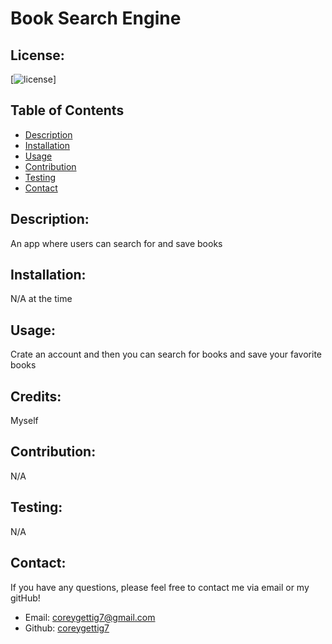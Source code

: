 # Book Search Engine

  ## License:
  [![license](https://img.shields.io/badge/license--blue.svg)]
  
  ## Table of Contents
  - [Description](#description)
  - [Installation](#installation)
  - [Usage](#usage)
  - [Contribution](#contribution)
  - [Testing](#testing)
  - [Contact](#contact)

  ## Description:
  An app where users can search for and save books

  ## Installation:
  N/A at the time

  ## Usage:
  Crate an account and then you can search for books and save your favorite books

  ## Credits:
  Myself

  ## Contribution:
  N/A

  ## Testing:
  N/A

  ## Contact:
  If you have any questions, please feel free to contact me via email or my gitHub!
  - Email: [coreygettig7@gmail.com](sendto:user@example.com)
  - Github: [coreygettig7](https://github.com/coreygettig7)
